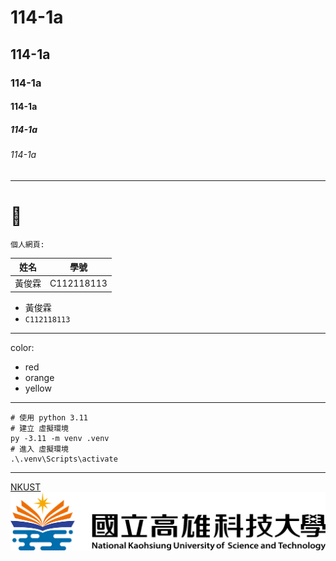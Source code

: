 # 114-1a
## 114-1a
### 114-1a
#### 114-1a
##### 114-1a
###### 114-1a

---

# 📝 

`個人網頁:`

|  姓名   | 學號  |
|  ----  | ----  |
| 黃俊霖  | C112118113 |

- 黃俊霖
- `C112118113`  


---

color:
* red
* orange
* yellow

---

```
# 使用 python 3.11
# 建立 虛擬環境
py -3.11 -m venv .venv
# 進入 虛擬環境
.\.venv\Scripts\activate
```

---

[NKUST](https://www.nkust.edu.tw/var/file/0/1000/img/513/477432471.jpg)
![NKUST](182513897.png "高科大")
